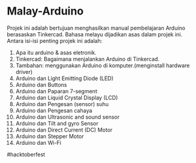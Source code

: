 # Malay-Arduino
Projek ini adalah bertujuan menghasilkan manual pembelajaran Arduino berasaskan Tinkercad. Bahasa melayu dijadikan asas dalam projek ini. 
Antara isi-isi penting projek ini adalah:
1.  Apa itu arduino & asas eletronik.
2.  Tinkercad: Bagaimana menjalankan Arduino di Tinkercad.
3.  Tambahan: menggunakan Arduino di komputer.(menginstall hardware driver)
4.  Arduino dan Light Emitting Diode (LED)
5.  Arduino dan Buttons
6.  Arduino dan Paparan 7-segment 
7.  Arduino dan Liquid Crystal Display (LCD)
8.  Arduino dan Pengesan (sensor) suhu
9.  Arduino dan Pengesan cahaya
10. Arduino dan Ultrasonic and sound sensor
11. Arduino dan Tilt and gyro Sensor
12. Arduino dan Direct Current (DC) Motor
13. Arduino dan Stepper Motor
14. Arduino dan Wi-Fi





#hacktoberfest
